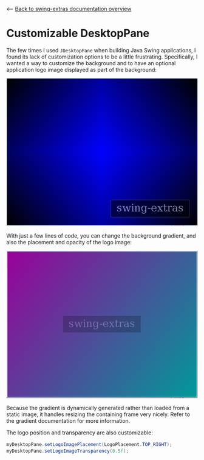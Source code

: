 <-- [Back to swing-extras documentation overview](../README.md)

# Customizable DesktopPane

The few times I used `JDesktopPane` when building Java Swing applications, I found
its lack of customization options to be a little frustrating. Specifically, I wanted
a way to customize the background and to have an optional application logo image
displayed as part of the background:

![DesktopPane](screenshots/desktoppane_screenshot1.png "DesktopPane")

With just a few lines of code, you can change the background gradient, and
also the placement and opacity of the logo image:

![DesktopPane](screenshots/desktoppane_screenshot2.png "DesktopPane2")

Because the gradient is dynamically generated rather than loaded from a static
image, it handles resizing the containing frame very nicely. Refer to the
gradient documentation for more information.

The logo position and transparency are also customizable:

```java
myDesktopPane.setLogoImagePlacement(LogoPlacement.TOP_RIGHT);
myDesktopPane.setLogoImageTransparency(0.5f);
```